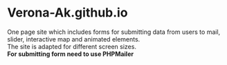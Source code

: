 # Verona-Ak.github.io
One page site which includes forms for submitting data from users to mail, slider, interactive map and animated elements. <br>
The site is adapted for different screen sizes.<br> 
<b>For submitting form need to use PHPMailer</b>
